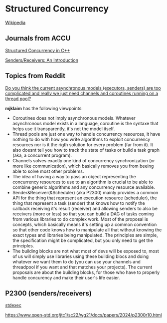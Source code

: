 Structured Concurrency
======================

[Wikipedia](https://en.wikipedia.org/wiki/Structured_concurrency)


Journals from ACCU
------------------

[Structured Concurrency in C++](https://accu.org/journals/overload/30/168/teodorescu)

[Senders/Receivers: An Introduction](https://accu.org/journals/overload/32/184/teodorescu)


Topics from Reddit
------------------

[Do you think the current asynchronous models (executors, senders) are too complicated and really we just need channels and coroutines running on a thread pool?](https://www.reddit.com/r/cpp/comments/146e4v3/do_you_think_the_current_asynchronous_models/)

**mjklaim** has the following viewpoints:

- Coroutines does not imply asynchronous models. Whatever asynchronous model exists in a language, coroutine is the syntaxe that helps use it transparently, it's not the model itself.
- Thread pools are just one way to handle concurrency resources, it have nothing to do with how you write algorithms to exploit concurrency resources nor is it the rigth solution for every problem (far from it). It also doesnt tell you how to track the state of tasks or build a task graph (aka, a concurrent program).
- Channels solves exactly one kind of concurrency synchronization (or more like communication), which basically removes you from beeing able to solve most other problems.
- The idea of having a way to pass an object representing the concurrency resources to use to an algorithm is crucial to be able to combine generic algorithms and any concurrency resource available.
- Sender&Receiver(&Scheduler) (aka P2300) mainly provides a common API for the thing that represent an execution resource (scheduler), the thing that represent a task (sender) that knows how to notify the callback receiving it's result (receiver) and allowing senders to also be receivers (more or less) so that you can build a DAG of tasks coming from various libraries to do complex work. Most of the proposal is concepts, which basically means it's setting up a common convention so that other code knows how to manipulate all that without knowing the exact types and libraries being manipulated. The principles are simple, the specification might be complicated, but you only need to get the principles.
- The building blocks are not what most of devs will be exposed to, most of us will simply use libraries using these building blocs and doing whatever we want them to do (you can use your channels and threadpool if you want and that matches your projects). The current proposals are about the building blocks, for those who have to properly handle concurency and make their user's life easier.


P2300 (senders/receivers)
-------------------------

[stdexec](https://github.com/NVIDIA/stdexec)

https://www.open-std.org/jtc1/sc22/wg21/docs/papers/2024/p2300r10.html
